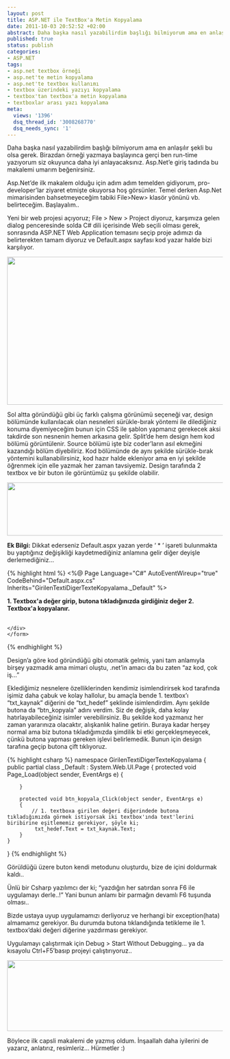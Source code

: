 ```yaml
---
layout: post
title: ASP.NET ile TextBox'a Metin Kopyalama
date: 2011-10-03 20:52:52 +02:00
abstract: Daha başka nasıl yazabilirdim başlığı bilmiyorum ama en anlaşılır şekli bu olsa gerek.  Birazdan örneği yazmaya başlayınca gerçi ben run-time yazıyorum...
published: true
status: publish
categories:
- ASP.NET
tags:
- asp.net textbox örneği
- asp.net'te metin kopyalama
- asp.net'te textbox kullanımı
- textbox üzerindeki yazıyı kopyalama
- textbox'tan textbox'a metin kopyalama
- textboxlar arası yazı kopyalama
meta:
  views: '1396'
  dsq_thread_id: '3008268770'
  dsq_needs_sync: '1'
---
```

Daha başka nasıl yazabilirdim başlığı bilmiyorum ama en anlaşılır şekli bu olsa gerek.  Birazdan örneği yazmaya başlayınca gerçi ben run-time yazıyorum siz okuyunca daha iyi anlayacaksınız. Asp.Net’e giriş tadında bu makalemi umarım beğenirsiniz.

Asp.Net’de ilk makalem olduğu için adım adım temelden gidiyorum, pro-developer’lar ziyaret etmişte okuyorsa hoş görsünler. Temel derken Asp.Net mimarisinden bahsetmeyeceğim tabiki File>New> klasör yönünü vb. belirteceğim. Başlayalım..

Yeni bir web projesi açıyoruz; File > New > Project diyoruz, karşımıza gelen dialog penceresinde solda C# dili içerisinde Web seçili olması gerek, sonrasında ASP.NET Web Application temasını seçip proje adımızı da belirterekten tamam diyoruz ve Default.aspx sayfası kod yazar halde bizi karşılıyor.

<img title="asp.net_gorunum" src="{{ site.baseurl }}/assets/asp-net_gorunum.jpg" alt="" width="614" height="345" />

Sol altta göründüğü gibi üç farklı çalışma görünümü seçeneği var, design bölümünde kullanılacak olan nesneleri sürükle-bırak yöntemi ile dilediğiniz konuma diyemiyeceğim bunun için CSS ile şablon yapmanız gerekecek aksi takdirde son nesnenin hemen arkasına gelir. Split’de hem design hem kod bölümü görüntülenir. Source bölümü işte biz coder’ların asıl ekmeğini kazandığı bölüm diyebiliriz. Kod bölümünde de aynı şekilde sürükle-bırak yöntemini kullanabilirsiniz, kod hazır halde ekleniyor ama en iyi şekilde öğrenmek için elle yazmak her zaman tavsiyemiz. Design tarafında 2 textbox ve bir buton ile görüntümüz şu şekilde olabilir.

<img title="textbox_copy_view" src="{{ site.baseurl }}/assets/textbox_copy_view.jpg" alt="" width="602" height="124" />

**Ek Bilgi:** Dikkat ederseniz Default.aspx yazan yerde ‘ * ’ işareti bulunmakta bu yaptığınız değişikliği kaydetmediğiniz anlamına gelir diğer deyişle derlemediğiniz…

{% highlight html %}
<%@ Page Language="C#" AutoEventWireup="true" CodeBehind="Default.aspx.cs" Inherits="GirilenTextiDigerTexteKopyalama._Default" %>

<!DOCTYPE html PUBLIC "-//W3C//DTD XHTML 1.0 Transitional//EN" "http://www.w3.org/TR/xhtml1/DTD/xhtml1-transitional.dtd">

<html xmlns="http://www.w3.org/1999/xhtml" >
<head runat="server">
    <title>Untitled Page</title>
</head>
<body>
    <form id="form1" runat="server">
    <div>
    <strong>1. Textbox'a değer girip, butona tıkladığınızda girdiğiniz değer 2. Textbox'a kopyalanır.</strong>
        <br />
        <br />
        <asp:TextBox ID="txt_kaynak" runat="server" Width="218px"></asp:TextBox>
        <asp:Button ID="btn_kopyala" runat="server" Text="Kopyala !"
            Width="129px" />
        <asp:TextBox ID="txt_hedef" runat="server" Width="218px"></asp:TextBox>

    </div>
    </form>
</body>
</html>
{% endhighlight %}

Design’a göre kod göründüğü gibi otomatik gelmiş, yani tam anlamıyla birşey yazmadık ama mimari oluştu, .net’in amacı da bu zaten “az kod, çok iş…”

Eklediğimiz nesnelere özelliklerinden kendimiz isimlendirirsek kod tarafında işimiz daha çabuk ve kolay hallolur, bu amaçla bende 1. textbox’ı “txt_kaynak” diğerini de “txt_hedef” şeklinde isimlendirdim. Aynı şekilde butona da “btn_kopyala” adını verdim. Siz de değişik, daha kolay hatırlayabileceğiniz isimler verebilirsiniz. Bu şekilde kod yazmanız her zaman yararınıza olacaktır, alışkanlık haline getirin. Buraya kadar herşey normal ama biz butona tıkladığımızda şimdilik bi etki gerçekleşmeyecek, çünkü butona yapması gereken işlevi belirlemedik. Bunun için design tarafına geçip butona çift tıklıyoruz.

{% highlight csharp %}
namespace GirilenTextiDigerTexteKopyalama
{
    public partial class _Default : System.Web.UI.Page
    {
        protected void Page_Load(object sender, EventArgs e)
        {

        }

        protected void btn_kopyala_Click(object sender, EventArgs e)
        {
            // 1. textboxa girilen değeri diğerindede butona tıkladığımızda görmek istiyorsak iki textbox'ında text'lerini biribirine eşitlememiz gerekiyor, şöyle ki;
             txt_hedef.Text = txt_kaynak.Text;
        }
    }
}
{% endhighlight %}

Görüldüğü üzere buton kendi metodunu oluşturdu, bize de içini doldurmak kaldı..

Ünlü bir Csharp yazılımcı der ki; “yazdığın her satırdan sonra F6 ile uygulamayı derle..!” Yani bunun anlamı bir parmağın devamlı F6 tuşunda olması..

Bizde ustaya uyup uygulamamızı derliyoruz ve herhangi bir exception(hata) almamamız gerekiyor. Bu durumda butona tıklandığında tetikleme ile 1. textbox’daki değeri diğerine yazdırması gerekiyor.

Uygulamayı çalıştırmak için Debug > Start Without Debugging… ya da kısayolu Ctrl+F5’basıp projeyi çalıştırıyoruz..

<img title="text_result" src="{{ site.baseurl }}/assets/text_result.jpg" alt="" width="606" height="165" />

Böylece ilk capsli makalemi de yazmış oldum. İnşaallah daha iyilerini de yazarız, anlatırız, resimleriz… Hürmetler :)
